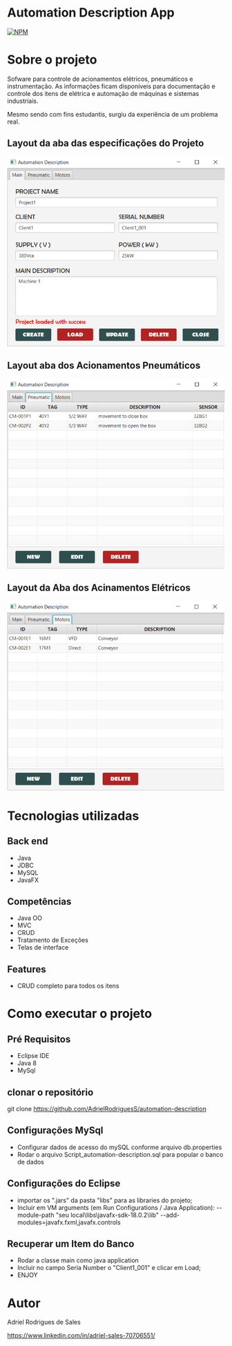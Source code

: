 # Automation Description App

[![NPM](https://img.shields.io/npm/l/react)](https://github.com/AdrielRodriguesS/automation-description/blob/main/LICENCE)

# Sobre o projeto

Sofware para controle de acionamentos elétricos, pneumáticos e instrumentação.
As informações ficam disponíveis para documentação e controle dos itens de elétrica e automação de máquinas e sistemas industriais.

Mesmo sendo com fins estudantis, surgiu da experiência de um problema real.

## Layout da aba das especificações do Projeto
![Aba Principal](https://github.com/AdrielRodriguesS/automation-description/blob/main/assets/Main_tab.png)

## Layout aba dos Acionamentos Pneumáticos
![Aba Acionamentos Pneumaticos](https://github.com/AdrielRodriguesS/automation-description/blob/main/assets/Pneumatic_tab.png)

## Layout da Aba dos Acinamentos Elétricos
![Aba Acionamentos Elétricos](https://github.com/AdrielRodriguesS/automation-description/blob/main/assets/Motor_tab.png)

# Tecnologias utilizadas
## Back end
- Java
- JDBC
- MySQL
- JavaFX

## Competências
- Java OO
- MVC
- CRUD
- Tratamento de Exceções
- Telas de interface

## Features
- CRUD completo para todos os itens

# Como executar o projeto

## Pré Requisitos
- Eclipse IDE
- Java 8
- MySql

## clonar o repositório
git clone https://github.com/AdrielRodriguesS/automation-description

## Configurações MySql
- Configurar dados de acesso do mySQL conforme arquivo db.properties
- Rodar o arquivo Script_automation-description.sql para popular o banco de dados

## Configurações do Eclipse
- importar os ".jars" da pasta "libs" para as libraries do projeto;
- Incluir em VM arguments (em Run Configurations / Java Application): --module-path "seu local\libs\javafx-sdk-18.0.2\lib" --add-modules=javafx.fxml,javafx.controls

## Recuperar um Item do Banco
- Rodar a classe main como java application
- Incluir no campo Seria Number o "Client1_001" e clicar em Load;
- ENJOY

# Autor

Adriel Rodrigues de Sales

https://www.linkedin.com/in/adriel-sales-70706551/